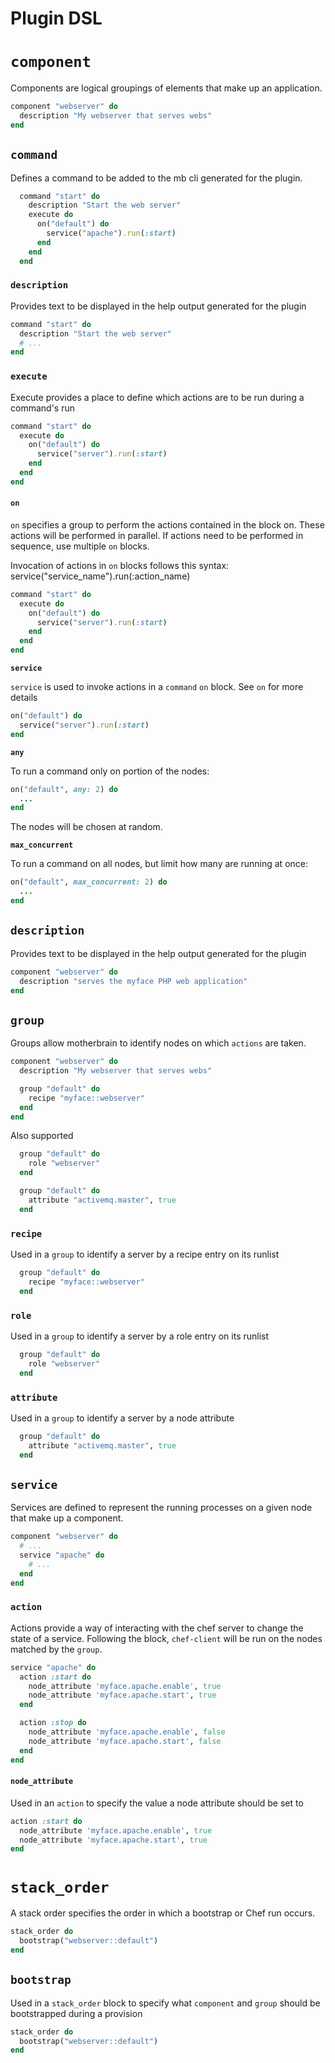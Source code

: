 # Plugin DSL

# `component`

Components are logical groupings of elements that make up an application.

```ruby
component "webserver" do
  description "My webserver that serves webs"
end
```

## `command`

Defines a command to be added to the mb cli generated for the plugin.

```ruby
  command "start" do
    description "Start the web server"
    execute do
      on("default") do
        service("apache").run(:start)
      end
    end
  end
```

### `description`

Provides text to be displayed in the help output generated for the plugin

```ruby
command "start" do
  description "Start the web server"
  # ...
end
```

### `execute`

Execute provides a place to define which actions are to be run during a command's run

```ruby
command "start" do
  execute do
    on("default") do
      service("server").run(:start)
    end
  end
end
```

#### `on`

`on` specifies a group to perform the actions contained in the block on. These actions will be performed in parallel. If actions need to be performed in sequence, use multiple `on` blocks.

Invocation of actions in `on` blocks follows this syntax: service("service_name").run(:action_name)

```ruby
command "start" do
  execute do
    on("default") do
      service("server").run(:start)
    end
  end
end
```

**`service`**

`service` is used to invoke actions in a `command` `on` block. See `on` for more details

```ruby
on("default") do
  service("server").run(:start)
end
```

**`any`**

To run a command only on portion of the nodes:

```ruby
on("default", any: 2) do
  ...
end
```

The nodes will be chosen at random.

**`max_concurrent`**

To run a command on all nodes, but limit how many are running at once:

```ruby
on("default", max_concurrent: 2) do
  ...
end
```

## `description`

Provides text to be displayed in the help output generated for the plugin

```ruby
component "webserver" do
  description "serves the myface PHP web application"
end
```

## `group`

Groups allow motherbrain to identify nodes on which `actions` are taken.

```ruby
component "webserver" do
  description "My webserver that serves webs"

  group "default" do
    recipe "myface::webserver"
  end
end
```

Also supported

```ruby
  group "default" do
    role "webserver"
  end
```
```ruby
  group "default" do
    attribute "activemq.master", true
  end
```

### `recipe`

Used in a `group` to identify a server by a recipe entry on its runlist

```ruby
  group "default" do
    recipe "myface::webserver"
  end
```

### `role`

Used in a `group` to identify a server by a role entry on its runlist

```ruby
  group "default" do
    role "webserver"
  end
```

### `attribute`

Used in a `group` to identify a server by a node attribute

```ruby
  group "default" do
    attribute "activemq.master", true
  end
```



## `service`

Services are defined to represent the running processes on a given node that make up a component.

```ruby
component "webserver" do
  # ...
  service "apache" do
    # ...
  end
end
```

### `action`

Actions provide a way of interacting with the chef server to change the state of a service. Following the block, `chef-client` will be run on the nodes matched by the `group`.

```ruby
service "apache" do
  action :start do
    node_attribute 'myface.apache.enable', true
    node_attribute 'myface.apache.start', true
  end

  action :stop do
    node_attribute 'myface.apache.enable', false
    node_attribute 'myface.apache.start', false
  end
end
```

#### `node_attribute`

Used in an `action` to specify the value a node attribute should be set to

```ruby
action :start do
  node_attribute 'myface.apache.enable', true
  node_attribute 'myface.apache.start', true
end
```

# `stack_order`

A stack order specifies the order in which a bootstrap or Chef run occurs.

```ruby
stack_order do
  bootstrap("webserver::default")
end
```

## `bootstrap`

Used in a `stack_order` block to specify what `component` and `group` should be bootstrapped during a provision

```ruby
stack_order do
  bootstrap("webserver::default")
end
```
